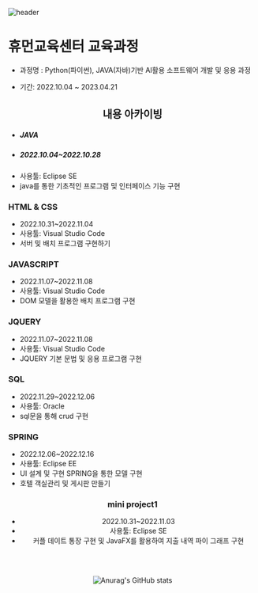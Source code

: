 ![header](https://capsule-render.vercel.app/api?type=wave&color=auto&height=300&section=header&text=I'm%20sara&fontSize=70)
# 휴먼교육센터 교육과정
- 과정명 : Python(파이썬), JAVA(자바)기반 AI활용 소프트웨어 개발 및 응용 과정
* 기간: 2022.10.04 ~ 2023.04.21
<div align="center">

##  내용 아카이빙 

</div>

* ##### JAVA
* ##### 2022.10.04~2022.10.28
* 사용툴: Eclipse SE
* java를 통한 기초적인 프로그램 및 인터페이스 기능 구현
### HTML & CSS
* 2022.10.31~2022.11.04
* 사용툴: Visual Studio Code
* 서버 및 배치 프로그램 구현하기
### JAVASCRIPT
* 2022.11.07~2022.11.08
* 사용툴: Visual Studio Code
* DOM 모델을 활용한 배치 프로그램 구현
### JQUERY
* 2022.11.07~2022.11.08
* 사용툴: Visual Studio Code
* JQUERY 기본 문법 및 응용 프로그램 구현
### SQL
* 2022.11.29~2022.12.06
* 사용툴: Oracle
* sql문을 통해 crud 구현 
### SPRING
* 2022.12.06~2022.12.16
* 사용툴: Eclipse EE
* UI 설계 및 구현 SPRING을 통한 모델 구현
* 호텔 객실관리 및 게시판 만들기

<div align="center">

### mini project1
* 2022.10.31~2022.11.03
* 사용툴: Eclipse SE
* 커플 데이트 통장 구현 및 JavaFX를 활용하여 지출 내역 파이 그래프 구현

</div><br><br>

<div align="center">

![Anurag's GitHub stats](https://github-readme-stats.vercel.app/api?username=tkfk418&theme=nightowl&show_icons=true)

</div>